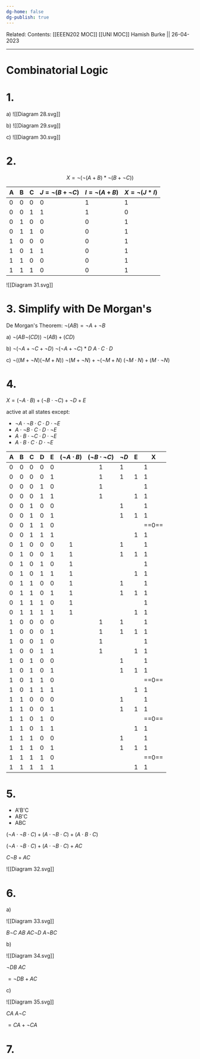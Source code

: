 ```yaml
---
dg-home: false
dg-publish: true
---
```

Related: 
Contents: [[EEEN202 MOC]]
[[UNI MOC]]
Hamish Burke || 26-04-2023
***

# Combinatorial Logic

# 1.

a) 
![[Diagram 28.svg]]

b)
![[Diagram 29.svg]]

c)
![[Diagram 30.svg]]

# 2.

$$X=\neg (\neg (A+B) * \neg (B+\neg C))$$


| A   | B   | C   | $J = \neg (B + \neg C)$       | $I = \neg (A+B)$    | $X = \neg (J*I)$ | 
| --- | --- | --- | ----------------- | ------------  | --- |
| 0   | 0   | 0   |     0             |       1       |  1   |
| 0   | 0   | 1   |     1             |     1         |  0   |
| 0   | 1   | 0   |     0             |       0       |   1  |
| 0   | 1   | 1   |     0             |      0        |    1 |
| 1   | 0   | 0   |     0             |      0        |  1   |
| 1   | 0   | 1   |     1             |     0         |   1  |
| 1   | 1   | 0   |     0             |      0        |    1 |
| 1   | 1   | 1   |     0             |      0        |    1 |

![[Diagram 31.svg]]

# 3. Simplify with De Morgan's

De Morgan's Theorem: 
$\neg (AB) = \neg A + \neg B$



a)
$\neg (AB \neg (CD))$
$\neg (AB) + (CD)$


b)
$\neg (\neg A + \neg C + \neg D )$
$\neg (\neg A + \neg C )* D$ 
$A \cdot C \cdot D$


c)
$\neg ((M+ \neg N )(\neg M + N))$
$\neg (M+\neg N) + \neg (\neg M + N)$
$(\neg M \cdot N) + (M \cdot \neg N)$

# 4.

$X = (\neg A \cdot B) + (\neg B \cdot \neg C) + \neg D + E$

active at all states except:
- $\neg A \cdot \neg B \cdot C \cdot D \cdot \neg E$
- $A \cdot \neg B \cdot C \cdot D \cdot \neg E$
- $A \cdot B \cdot \neg C \cdot D \cdot \neg E$
- $A \cdot B \cdot C \cdot D \cdot \neg E$

| A   | B   | C   | D   | E   | $(\neg A \cdot B)$              | $(\neg B \cdot \neg C)$                | $\neg D$      | E   | X   |
| --- | --- | --- | --- | --- | :------------------: | :-----------------------: | -------- | --- | --- |
| 0   | 0   | 0   | 0   | 0   |                    |        1               |    1      |     |   1  |
| 0   | 0   | 0   | 0   | 1   |                    |   1                      |     1     |  1   |  1   |
| 0   | 0   | 0   | 1   | 0   |                    |    1                     |          |     |    1 |
| 0   | 0   | 0   | 1   | 1   |                    |     1                    |          |  1   |  1   |
| 0   | 0   | 1   | 0   | 0   |                    |                         |   1       |     |   1  |
| 0   | 0   | 1   | 0   | 1   |                    |                         |    1      |   1  |   1  |
| 0   | 0   | 1   | 1   | 0   |                    |                         |          |     |    ==0== |
| 0   | 0   | 1   | 1   | 1   |                    |                         |          |   1  |   1  |
| 0   | 1   | 0   | 0   | 0   |        1            |                         |   1       |     |  1   |
| 0   | 1   | 0   | 0   | 1   |        1            |                         |    1      |  1   |  1   |
| 0   | 1   | 0   | 1   | 0   |         1           |                         |          |     |    1 |
| 0   | 1   | 0   | 1   | 1   |        1            |                         |          |    1 |   1  |
| 0   | 1   | 1   | 0   | 0   |         1           |                         |     1     |     |    1 |
| 0   | 1   | 1   | 0   | 1   |          1          |                         |      1    |    1 |   1  |
| 0   | 1   | 1   | 1   | 0   |           1         |                         |          |     |     1|
| 0   | 1   | 1   | 1   | 1   |            1        |                         |          |   1  |   1  |
| 1   | 0   | 0   | 0   | 0   |                    |        1                 |    1      |     |   1  |
| 1   | 0   | 0   | 0   | 1   |                    |         1                |     1     |   1  |  1   |
| 1   | 0   | 0   | 1   | 0   |                    |          1               |          |     |    1 |
| 1   | 0   | 0   | 1   | 1   |                    |           1              |          |     1|   1  |
| 1   | 0   | 1   | 0   | 0   |                    |                         |  1        |     |    1 |
| 1   | 0   | 1   | 0   | 1   |                    |                         |   1       |    1 |   1  |
| 1   | 0   | 1   | 1   | 0   |                    |                         |          |     |     ==0==|
| 1   | 0   | 1   | 1   | 1   |                    |                         |          |     1|    1 |
| 1   | 1   | 0   | 0   | 0   |                    |                         |    1      |     |    1 |
| 1   | 1   | 0   | 0   | 1   |                    |                         |     1     |    1 |   1  |
| 1   | 1   | 0   | 1   | 0   |                    |                         |          |     |    ==0== |
| 1   | 1   | 0   | 1   | 1   |                    |                         |          |     1|    1 |
| 1   | 1   | 1   | 0   | 0   |                    |                         |      1    |     |    1 |
| 1   | 1   | 1   | 0   | 1   |                    |                         |       1   |    1 |   1  |
| 1   | 1   | 1   | 1   | 0   |                    |                         |          |     |     ==0==|
| 1   | 1   | 1   | 1   | 1   |                    |                         |          |     1|    1 |

# 5.

- A'B'C
- AB'C
- ABC

$(\neg A \cdot \neg B \cdot C) + (A \cdot \neg B  \cdot C) + (A \cdot B \cdot C)$

$(\neg A \cdot \neg B \cdot C) + (A \cdot \neg B  \cdot C) + AC$

$C\neg B + AC$


![[Diagram 32.svg]]

# 6.

a)


![[Diagram 33.svg]]

$B \neg C$
$AB$
$AC\neg D$
$A\neg B C$

b)

![[Diagram 34.svg]]

$\neg D B$
$AC$

$= \neg D B + AC$

c)

![[Diagram 35.svg]]

$CA$
$A \neg C$

$= CA + \neg C A$

# 7.